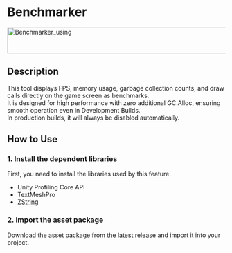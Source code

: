 # Benchmarker

<img width="2214" height="60" alt="Benchmarker_using" src="https://github.com/user-attachments/assets/d044ddad-da56-41e1-a2ef-d7d64ce5627a" />

## Description
This tool displays FPS, memory usage, garbage collection counts, and draw calls directly on the game screen as benchmarks.<br/>
It is designed for high performance with zero additional GC.Alloc, ensuring smooth operation even in Development Builds.<br/>
In production builds, it will always be disabled automatically.<br/>

## How to Use

### 1. Install the dependent libraries
First, you need to install the libraries used by this feature.<br/>
- Unity Profiling Core API
- TextMeshPro
- [ZString](https://github.com/Cysharp/ZString)

### 2. Import the asset package
Download the asset package from [the latest release](https://github.com/foriver4725/Benchmarker/releases) and import it into your project.<br/>

